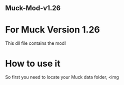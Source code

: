 ## Muck-Mod-v1.26
# For Muck Version 1.26
This dll file contains the mod!

# How to use it
So first you need to locate your Muck data folder,
<img
